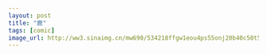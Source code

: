 ```yaml
---
layout: post
title: "鹿"
tags: [comic]
image_url: http://ww3.sinaimg.cn/mw690/534218ffgw1eou4ps55onj20b40c50t5.jpg
---
```



